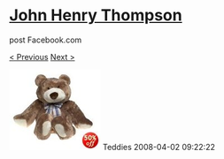 # [John Henry Thompson](../README.md)
post Facebook.com

[< Previous](2008-04-02-9.md) [Next >](2008-04-02-11.md)

[![](../media/2008-04-02/Teddies-9.jpg)](../README.md)
Teddies
2008-04-02 09:22:22